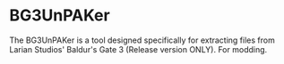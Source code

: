 # BG3UnPAKer
The BG3UnPAKer is a tool designed specifically for extracting files from Larian Studios' Baldur's Gate 3 (Release version ONLY).  For modding.
